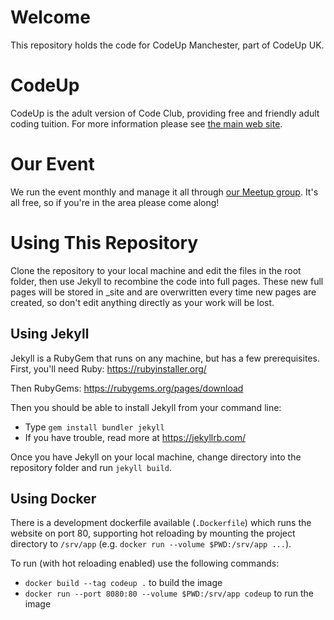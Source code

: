 # Welcome
This repository holds the code for CodeUp Manchester, part of CodeUp UK.

# CodeUp
CodeUp is the adult version of Code Club, providing free and friendly adult coding tuition. 
For more information please see [the main web site](http://codeup.org.uk/).

# Our Event
We run the event monthly and manage it all through 
[our Meetup group](https://www.meetup.com/CodeUpManchester/).
It's all free, so if you're in the area please come along!

# Using This Repository
Clone the repository to your local machine and edit the files in the root folder, then use
Jekyll to recombine the code into full pages. These new full pages will be stored in \_site
and are overwritten every time new pages are created, so don't edit anything directly as
your work will  be lost.

## Using Jekyll
Jekyll is a RubyGem that runs on any machine, but has a few prerequisites.
First, you'll need Ruby: https://rubyinstaller.org/

Then RubyGems: https://rubygems.org/pages/download

Then you should be able to install Jekyll from your command line:
* Type `gem install bundler jekyll`
* If you have trouble, read more at https://jekyllrb.com/

Once you have Jekyll on your local machine, change directory into the repository folder
and run `jekyll build`.

## Using Docker

There is a development dockerfile available (`.Dockerfile`) which runs the website on port 80,
supporting hot reloading by mounting the project directory to `/srv/app`
(e.g. `docker run --volume $PWD:/srv/app ...`).

To run (with hot reloading enabled) use the following commands:
* `docker build --tag codeup .` to build the image
* `docker run --port 8080:80 --volume $PWD:/srv/app codeup` to run the image

